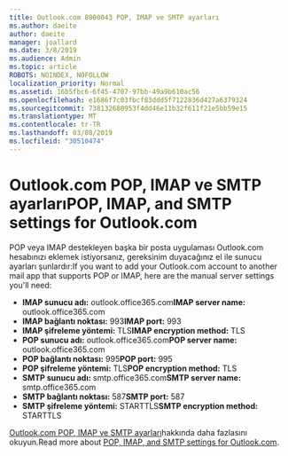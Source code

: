 ```yaml
---
title: Outlook.com 8000043 POP, IMAP ve SMTP ayarları
ms.author: daeite
author: daeite
manager: joallard
ms.date: 3/8/2019
ms.audience: Admin
ms.topic: article
ROBOTS: NOINDEX, NOFOLLOW
localization_priority: Normal
ms.assetid: 16b5fbc6-6f45-4707-97bb-49a9b610ac56
ms.openlocfilehash: e1686f7c03fbcf83ddd5f7122836d427a6379324
ms.sourcegitcommit: 738132680953f4dd46e11b32f611f21e5bb59e15
ms.translationtype: MT
ms.contentlocale: tr-TR
ms.lasthandoff: 03/08/2019
ms.locfileid: "30510474"
---
```

# <a name="pop-imap-and-smtp-settings-for-outlookcom"></a><span data-ttu-id="6c972-102">Outlook.com POP, IMAP ve SMTP ayarları</span><span class="sxs-lookup"><span data-stu-id="6c972-102">POP, IMAP, and SMTP settings for Outlook.com</span></span>

<span data-ttu-id="6c972-103">POP veya IMAP destekleyen başka bir posta uygulaması Outlook.com hesabınızı eklemek istiyorsanız, gereksinim duyacağınız el ile sunucu ayarları şunlardır:</span><span class="sxs-lookup"><span data-stu-id="6c972-103">If you want to add your Outlook.com account to another mail app that supports POP or IMAP, here are the manual server settings you'll need:</span></span>
  
- <span data-ttu-id="6c972-104">**IMAP sunucu adı:** outlook.office365.com</span><span class="sxs-lookup"><span data-stu-id="6c972-104">**IMAP server name:** outlook.office365.com</span></span> 
- <span data-ttu-id="6c972-105">**IMAP bağlantı noktası:** 993</span><span class="sxs-lookup"><span data-stu-id="6c972-105">**IMAP port:** 993</span></span>   
- <span data-ttu-id="6c972-106">**IMAP şifreleme yöntemi:** TLS</span><span class="sxs-lookup"><span data-stu-id="6c972-106">**IMAP encryption method:** TLS</span></span>   
- <span data-ttu-id="6c972-107">**POP sunucu adı:** outlook.office365.com</span><span class="sxs-lookup"><span data-stu-id="6c972-107">**POP server name:** outlook.office365.com</span></span>  
- <span data-ttu-id="6c972-108">**POP bağlantı noktası:** 995</span><span class="sxs-lookup"><span data-stu-id="6c972-108">**POP port:** 995</span></span>  
- <span data-ttu-id="6c972-109">**POP şifreleme yöntemi:** TLS</span><span class="sxs-lookup"><span data-stu-id="6c972-109">**POP encryption method:** TLS</span></span>  
- <span data-ttu-id="6c972-110">**SMTP sunucu adı:** smtp.office365.com</span><span class="sxs-lookup"><span data-stu-id="6c972-110">**SMTP server name:** smtp.office365.com</span></span> 
- <span data-ttu-id="6c972-111">**SMTP bağlantı noktası:** 587</span><span class="sxs-lookup"><span data-stu-id="6c972-111">**SMTP port:** 587</span></span> 
- <span data-ttu-id="6c972-112">**SMTP şifreleme yöntemi:** STARTTLS</span><span class="sxs-lookup"><span data-stu-id="6c972-112">**SMTP encryption method:** STARTTLS</span></span> 

<span data-ttu-id="6c972-113">[Outlook.com POP, IMAP ve SMTP ayarları](https://go.microsoft.com/fwlink/p/?linkid=2001402&amp;clcid=0x409)hakkında daha fazlasını okuyun.</span><span class="sxs-lookup"><span data-stu-id="6c972-113">Read more about [POP, IMAP, and SMTP settings for Outlook.com](https://go.microsoft.com/fwlink/p/?linkid=2001402&amp;clcid=0x409).</span></span>